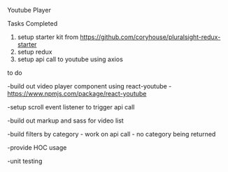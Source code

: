 Youtube Player

Tasks Completed
1. setup starter kit from https://github.com/coryhouse/pluralsight-redux-starter
2. setup redux 
3. setup api call to youtube using axios

to do 

-build out video player component using react-youtube - https://www.npmjs.com/package/react-youtube

-setup scroll event listener to trigger api call

-build out markup and sass for video list

-build filters by category - work on api call - no category being returned

-provide HOC usage

-unit testing


